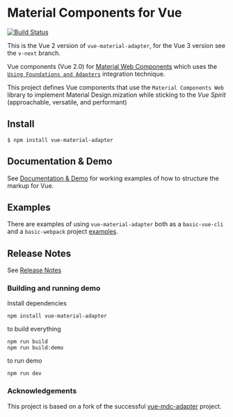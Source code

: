 # Material Components for Vue

[![Build Status](https://travis-ci.com/pgbross/vue-material-adapter.svg?branch=master)](https://travis-ci.com/pgbross/vue-material-adapter)

This is the Vue 2 version of `vue-material-adapter`, for the Vue 3 version see the `v-next` branch.

Vue components (Vue 2.0) for [Material Web Components](https://material.io/components/web/) which uses the
[`Using Foundations and Adapters`](https://github.com/material-components/material-components-web/blob/master/docs/integrating-into-frameworks.md#the-advanced-approach-using-foundations-and-adapters) integration technique.

This project defines Vue components that use the `Material Components Web` library to implement Material Design.mization while sticking to the _Vue Spirit_ (approachable, versatile, and performant)

## Install

```
$ npm install vue-material-adapter
```

## Documentation & Demo

See [Documentation & Demo](https://pgbross.github.io/vue-material-adapter) for working examples of how to structure the markup for Vue.

## Examples

There are examples of using `vue-material-adapter` both as a `basic-vue-cli` and a `basic-webpack` project [examples](https://github.com/pgbross/vue-material-adapter/tree/master/examples).

## Release Notes

See [Release Notes](https://github.com/pgbross/vue-material-adapter/release-notes.md)

### Building and running demo

Install dependencies

```
npm install vue-material-adapter
```

to build everything

```
npm run build
npm run build:demo
```

to run demo

```
npm run dev
```

### Acknowledgements

This project is based on a fork of the successful [vue-mdc-adapter](https://stasson.github.io/vue-mdc-adapter) project.
